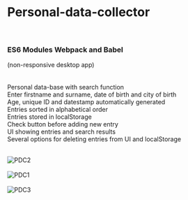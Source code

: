 # <h1>Personal-data-collector</h1><br>
<div><h3>ES6 Modules Webpack and Babel</h3>(non-responsive desktop app)</div><br><br>
Personal data-base with search function<br>
Enter firstname and surname, date of birth and city of birth<br>
Age, unique ID and datestamp automatically generated<br>
Entries sorted in alphabetical order<br>
Entries stored in localStorage<br>
Check button before adding new entry<br>
UI showing entries and search results<br>
Several options for deleting entries from UI and localStorage<br><br><p>
  
![PDC2](https://user-images.githubusercontent.com/38325801/119843889-3e40a680-bf08-11eb-8be1-d84c60a72f3b.png)<br><br>
![PDC1](https://user-images.githubusercontent.com/38325801/119958831-b3ad8500-bfa3-11eb-8923-b871b8290a17.png)<br><br>
![PDC3](https://user-images.githubusercontent.com/38325801/119958839-b5774880-bfa3-11eb-9bcd-5ab08b84c801.png)<br><br>

